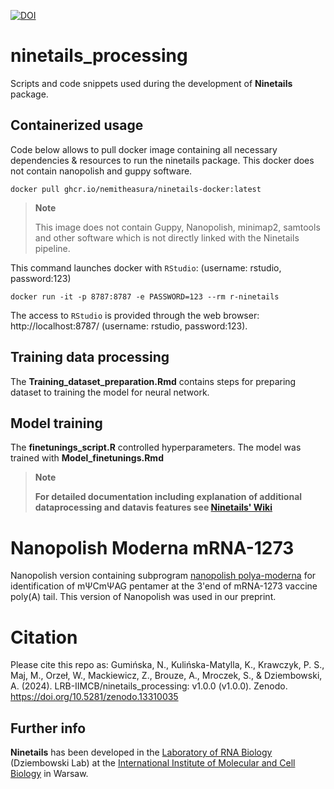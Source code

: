 [![DOI](https://zenodo.org/badge/DOI/10.5281/zenodo.13310035.svg)](https://doi.org/10.5281/zenodo.13310035)

# ninetails_processing
Scripts and code snippets used during the development of **Ninetails** package.

## Containerized usage

Code below allows to pull docker image containing all necessary dependencies & resources to run the ninetails package. This docker does not contain nanopolish and guppy software.

``` 
docker pull ghcr.io/nemitheasura/ninetails-docker:latest
```

> **Note**
>
> This image does not contain Guppy, Nanopolish, minimap2, samtools and other software which is not directly linked with the Ninetails pipeline.

</div>

This command launches docker with `RStudio`: (username: rstudio, password:123)

```
docker run -it -p 8787:8787 -e PASSWORD=123 --rm r-ninetails
```
The access to `RStudio` is provided through the web browser: http://localhost:8787/ (username: rstudio, password:123).

## Training data processing

The **Training_dataset_preparation.Rmd** contains steps for preparing dataset to training the model for neural network. 


## Model training

The **finetunings_script.R** controlled hyperparameters. The model was trained with **Model_finetunings.Rmd**

> **Note**
> 
> **For detailed documentation including explanation of additional dataprocessing and datavis features see <a href="https://github.com/LRB-IIMCB/ninetails/wiki">Ninetails' Wiki</a>**
>
</div>

# Nanopolish Moderna mRNA-1273

Nanopolish version containing subprogram [nanopolish polya-moderna](https://github.com/LRB-IIMCB/nanopolish_mRNA-1273) for identification of mΨCmΨAG pentamer at the 3'end of mRNA-1273 vaccine poly(A) tail. This version of Nanopolish was used in our preprint. 

# Citation

Please cite this repo as:
Gumińska, N., Kulińska-Matylla, K., Krawczyk, P. S., Maj, M., Orzeł, W., Mackiewicz, Z., Brouze, A., Mroczek, S., & Dziembowski, A. (2024). LRB-IIMCB/ninetails_processing: v1.0.0 (v1.0.0). Zenodo. https://doi.org/10.5281/zenodo.13310035

## Further info

**Ninetails** has been developed in the <a href="https://www.iimcb.gov.pl/en/research/41-laboratory-of-rna-biology-era-chairs-group">Laboratory of RNA Biology</a> (Dziembowski Lab) at the <a href="https://www.iimcb.gov.pl/en/">International Institute of Molecular and Cell Biology</a> in Warsaw.
